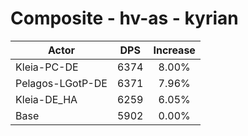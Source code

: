 # Composite - hv-as - kyrian
| Actor | DPS | Increase |
|---|:---:|:---:|
|Kleia-PC-DE|6374|8.00%|
|Pelagos-LGotP-DE|6371|7.96%|
|Kleia-DE_HA|6259|6.05%|
|Base|5902|0.00%|
